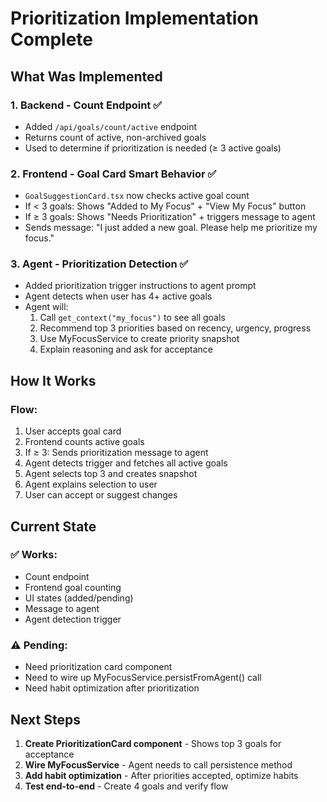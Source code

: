 # Prioritization Implementation Complete

## What Was Implemented

### 1. Backend - Count Endpoint ✅
- Added `/api/goals/count/active` endpoint
- Returns count of active, non-archived goals
- Used to determine if prioritization is needed (≥ 3 active goals)

### 2. Frontend - Goal Card Smart Behavior ✅
- `GoalSuggestionCard.tsx` now checks active goal count
- If < 3 goals: Shows "Added to My Focus" + "View My Focus" button
- If ≥ 3 goals: Shows "Needs Prioritization" + triggers message to agent
- Sends message: "I just added a new goal. Please help me prioritize my focus."

### 3. Agent - Prioritization Detection ✅
- Added prioritization trigger instructions to agent prompt
- Agent detects when user has 4+ active goals
- Agent will:
  1. Call `get_context("my_focus")` to see all goals
  2. Recommend top 3 priorities based on recency, urgency, progress
  3. Use MyFocusService to create priority snapshot
  4. Explain reasoning and ask for acceptance

## How It Works

### Flow:
1. User accepts goal card
2. Frontend counts active goals
3. If ≥ 3: Sends prioritization message to agent
4. Agent detects trigger and fetches all active goals
5. Agent selects top 3 and creates snapshot
6. Agent explains selection to user
7. User can accept or suggest changes

## Current State

### ✅ Works:
- Count endpoint
- Frontend goal counting
- UI states (added/pending)
- Message to agent
- Agent detection trigger

### ⚠️ Pending:
- Need prioritization card component
- Need to wire up MyFocusService.persistFromAgent() call
- Need habit optimization after prioritization

## Next Steps

1. **Create PrioritizationCard component** - Shows top 3 goals for acceptance
2. **Wire MyFocusService** - Agent needs to call persistence method
3. **Add habit optimization** - After priorities accepted, optimize habits
4. **Test end-to-end** - Create 4 goals and verify flow

